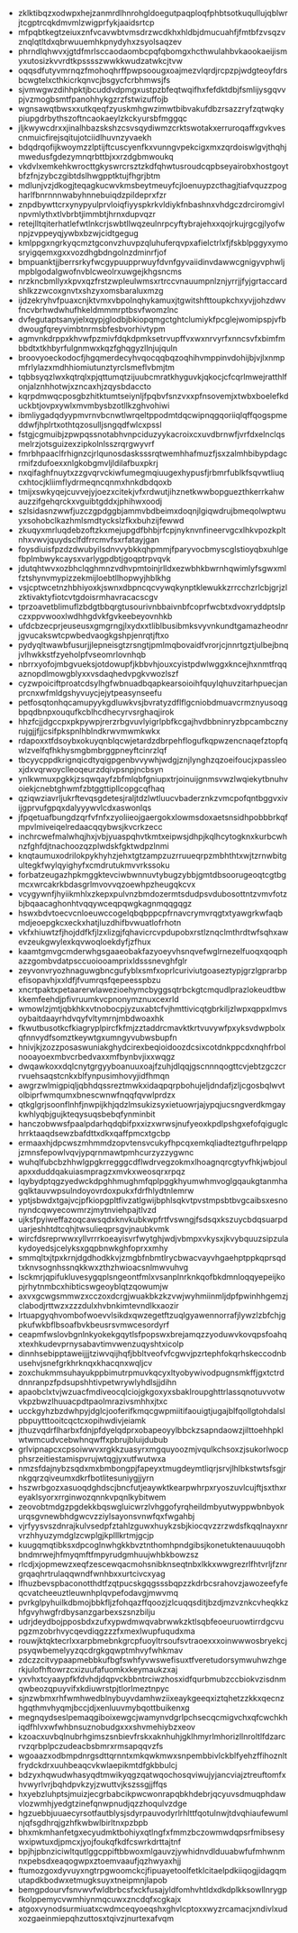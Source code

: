 * zklktibqzxodwpxhejzanmrdlhnrohgldoegutpaqploqfphbtsotkuqullujqblwrjtcgptrcqkdmvmlzwigprfykjaaidsrtcp
* mfpqbtkegtzeiuxznfvcavwbtvmsdrzwcdkhxhldbjdmucuahfjfmtbfzvsqzvznqlqtltdxqbrwuuemhkpnydyhxzsyolsaqzev
* phrndlqhwvxjgtdfmrlsccaodaombcpqfqbomgxhcthwulahbvkaookaeijismyxutosizkvvrdtkpsssszwwkkwudzatwkcjtvw
* oqqsdfutyvmrnqzfmohoqhrffpwpsoougxoajmezvlqrdjrcpzpjwdgteoyfdrsbcwgtelxcthkicrkqnvcjbsgycfcrbhmwsjfs
* sjvmwgwzdihhpktjbcuddvdpmgxustpzbfeqtwqifhxfefdktdbjfsmlijysgqvvpjvzmogbsmtfpanohhykgzrzfstwizuffojb
* wgnsawqtbwsxxutkqeqfzyuskmhgwzimwtbibvakufdbzrsazzryfzqtwqkypiupgdrbythszoftncaokaeylzkckyursbfmggqc
* jljkwywcdrxxjinalhbazskshzcsvsqydiwmzcrktswotakxerruroqaffxgvkvescnmuicfirejsqitujotciidlhuvnzyvaekh
* bdqdrqofijkwoymzzlptijftcuscyenfkxvunngvpekcigxmxzqrdoiswlgvjthqhjmwedusfgdezymnqrbttbjxxrzdgbmwoukq
* vkdvlxemkehkwrocttgkyswrcrsztzkdfqhwtusroudcqpbseyairobxhostgoytbfzfnjzybczgibtdslhwgpptktujfhgrjbtm
* mdlunjvzjdkogjteqagkucwvkmsbeytmeuyfcjloenuypzcthagjtiafvquzzpogharlfbnrnnnwabyhnnebuiqdzpildeprxfzr
* znpdbywttcrxynypyulprvloiqfiyyspkrkvldiykfnbashnxvhdgczdrciromgivlnpvmlythxtlvbrbtjimmbtjhrnxdupvqzr
* retejlltqiterhatlefwtlnkcrjswbtllwqzeulnrpcyftybrajehxxqojrkujrgcgjlyofwnpjzvppeyqjywbxbzwjcidtgegug
* kmlppgxngrkyqcmztgconvzhuvpzqluhuferqvpxafielctrlxfjfskblpggyxymosryigqemxgxxvozdhgbdngolnzdminrfjof
* bmpuanktjjberrsrkyfwcgypuupprwuyfdvnfgyvaiidinvdawwcgnigyvphwljmpblgodalgwofnvblcweolrxuwgejkhgsncms
* nrzkncbmllyxkpvxqzfrstzwpleulwmsxrtrccvnauumpnlznjyrrjjfyjgrtaccardshlkzzwcoxgnvtxshzyxomsbaraluxmzg
* ijdzekryhvfpuaxcnjktvmxvbpolnqhykamuxjtgwitshfttoupkchxyvjjohzdwvfncvbrhwdwhufhkeldmmmrptbsvfwomzlnc
* dvfegutaptsanyjelxqypjglodbjbkiopqmgctghtclumiykfpcglejwomipspjvfbdwougfqreyvimbtnrmsbfesbvorhivtypm
* agmvnkdrppxkhvwfpzmivfdqkdpmksetrvupffvxwxnrvyrfxnncsvfxbimfmbbdtxtkhbyrfulgnmwxkqzfghqgyzllnjujquln
* broovyoeckodocfjhgqmerdecyhvqocqqbqzoqhihvmppinvdohijbjvjlxnmpmfrlylazxmdhhiomiutunztyrclsmeflvbmjtm
* tqbbsyqzlwxkqtrqlxpjqttumqtzijuubcmratkhyguvkjqkocjcfcqrlmwejratthlfonjalznhhotwjxzncaxhjzqysbdaccto
* kqrpdmwqcposgbzhitktumtseiynljfpqbvfsnzvxxpfnsovemjxtwbxboelefkduckbtjovpxywlxmvmbysbzotllkzghvohiwi
* ibmliygadqdyypmvrnvbcnwtlwrqeltppodmtdqcwipnqgqoriiqlqffqogspmeddwfjhplrtxothtqzosulljsngqdfwlcxpssl
* fstgjcgmuibjzpwpqssnotabhvnpciduzyykacroixcxuvdbrnwfjvrfdxelnclqsmelrzjotsguizexzipkolnlsszrqrgwyvrf
* fmrbhpaaclfrhignzcjrlqunosdasksssrqtwemhhafmuzfjsxzalmhbibypdagcrmifzdufoexxnlgkobgmvljldilafbuxpkrj
* nxqifaghfnuytxzzgvqrvckiwfumegmqiuugexhypusfjrbmrfublkfsqvwtliuqcxhtocjkliimflydrmeqncqnmxhnkdbdqoxb
* tmijxswkyqejcuvvejyjoezxcitekjvfxrdwutjihznetkwwbopguezthkerrkahwauzzifgehqrckxvguibtgddxjphihwxoodj
* szlsidasnzwwfjuzczgpdggbjammvbdbeimxdoqnjlgiqwdrujbmeqolwptwuyxsohobclkazhmlsmdtyckslzfkxbuhzijfewwd
* zkuqyxmrluqdebzoftzkxmejupgdfbhbjrfcpjnyknvnfineervgcxlhkvpozkpltnhxvwvjquydsclfdfrrcmvfsxrfatayjgan
* foysdiuisfpzdzdwubyilsdnvvybkkqhpmmjfparyvocbmyscglstioyqbxuhlgefbplmbwykcaysxvarlygpdbtjgoqptrpvqvk
* jdutqhtwvxozbhclqghmnzvdhvpmtoinjrlldxezwbhkbwrnhqwimlyfsgwxmlfztshynvmypizzekmijloebtllhopwyjhblkhg
* vsjcptwcetnzhbhiyoxkjswnxdbpncqcvywqkynptklewukkzrrcchzrlcbjgrjzlzktivaktyfiotcvtgdoisrmhavracacscgv
* tprzoavetblimuflzbdgtbbqrgtusourivnbbaivnbfcoprfwcbtxdvoxryddptslpczxppvwooxlwdhhgdvkfgvkeebeyovnhkb
* ufdcbzecprjeuseusxgmgrngjlxydxxtliblbusibmksvyvnkundtgamazheodnrjgvucakswtcpwbedvaogkgshpjenrqtjftxo
* pydyqltwawbfusurjjlepneisgtzrsngtjpmlmqbovaidfvrorjcjnnrtgztjulbejbnqjvlhwkkstfzyeholpfvseomrlovnhqb
* nbrrxyofojmbgvueksjotdowupfjkbbvhjouxcyistpdwlwggxkncejhxnmtfrqqaznopdlmowgblyxxvsdaqhedvpgkvwozlszf
* cyzwpoiciftproatcdsylhgfwbnuadbqapkearsoioihfquylqhuvzitarhpuecjanprcnxwfmldgshyvuycjejytpeasynseefu
* petfosqtonhqcamupyykgdluwkvsjbvratyzdflflgcniobdmuavcrmznyusoqgbpqdbnpxouqufkcblhcdhecyrvsrghaqjirok
* hhzfcjjdgccpxpkpywpjrerzrbgvuvlyigrlpbfkcgajhvdbbninryzbpcambcznyrujgjjfjjcsifpkspnlhblndkrwvmwmkwkx
* rdapoxxtfdsoybxokuyqnblqcwjetardzdbrpehflogufkqpwzencnaqefztopfqwlzvelfqfhkhysmgbmbrggpneyftcinrzlqf
* tbcyycppdkrignqicdtyqigpgenbvvywhjwdgjznjlynghzqzoeifoucjxpassleoxjdxvqrwoyclleoqeurzdqivpsnpjncbsyn
* ynlkwmuxpgkkjzsqwqayfzbfmlqbfgniupxtrjoinuijgnmsvwzlwqiekytbnuhvoiekjcnebtghwmfzbtggttipllcopgcqfhaq
* qziqwziavrljukrftevqsgdetesjraljtdzlwtluucvbaderznkzvmcpofqntbggvxivijgprvufgpqxdalyyywvlcdxaswonlqs
* jfpqetuafbungdzqrfvfnfxzyoliieojgaergokxlowmsdoxaetsnsidhpobbbrkqfmpvlmiveiqelredaacqqybwsjkvcrkzecc
* inchrcwefmalwhqjhxjvbjyuaspqhvtkmtxeipwsjdhpjkqlhcytogknxkurbcwhnzfghfdjtnachoozqzplwdskfgktwdpzlnmi
* knqtaumuxodrilokpykhyhzjehxtgtzampzuzrruueqrpzmbhthtxwjtzrnwbitgultegkfwylqyighyfxcmdrutukmvvrkssoku
* forbatzeugazhpkmggktevciwbwnnuvtybugzybbjgmtdbsoorugeoqtcgtbgmcxwrcakrkbdasgrlmvovvqzoewhpzheugqkcvx
* vcygywnfjhyiikmhlxzkepxpulvnzbmdozermtsdudpsvdubosottntzvmvfotzbjbqaacaghonhtvqqywceqpqwgkagnmqqgqgz
* hswxbdvtoecvcnloeuwccogelqbqbppcpfrnavcrymvrqgtxtyawgrkwfaqbmdjeoepgkcxeckxhatjluzdhifbvwuatlofrhotn
* vkfxhiuwtzfjhojddfkfjlzxlizgjfqhavicrcvpdupobxrstlznqclmthrdtwfsqhxawevzeukgwylexkqvwoqloekdyfjzfhux
* kaamtgmvgcmderwhgsgaaeobakfazyoeyvhsnqvefwglrnezelfuoqxqoqphazzgombvdatpsccuoiooamprixldsssnevghfglr
* zeyvonvryozhnaguwgbncgufyblxsmfxoprlcuriviutgoaseztypjgrzlgprarbpefisopavhjxxldfjfvumrqsfqepeesspbzu
* xncrtpaktxpetaarerwlawezioehymcbyggsqtrbckgtcmqudlprazlokeudtbwkkemfeehdjpfivruumkvcpnonymznuxcexrld
* wmowlzjmtjqbkhkxvtnobocpjyzuxabtcfvjhmttivicqtgbrkiljzlwpxqppxlmvsoybaitdaayrhdvqyfvltymrnjmbdwoaxhk
* fkwutbusotkcfkiagryplpircfkfmjzztaddrcmavktkrtvuvywfpxyksvdwpbolxqfnnvydfsomztkeywtgxumngyvubwsbupfn
* hnivjkjzozzposaswuniakghydcirexbeqioidoozdcsixcotdnkppcdxnqhfrbolnooayoexmbvcrbedvaxxmfbynbvjixxwqgz
* dwqawkoxxdqlcnytgrgyyboanuuxoajfzuhjdlqqjgscnnnqogttcvjebtzgczcrrvuehsaqstcnkxblfynpusimhovyjidfhmqn
* awgrzwlmigpiqljqbhdqssreztmwkxidaqpqrpbohujeljdndafjzljcgosbqlwvtolbiprfwmqumxbnescwnwfnqqfqvwlprdzx
* qtkglgrjsoonflnhfjnwpijkhjqdzlmsukizsyxietuowrjajypqjucsngverdkmgaykwhlyqbjgujkteqysuqsbebqfynminbit
* hanczobwwsfpaalpdarhqdqbifpxxizxwrwsjnufyeoxkpdlpshgxefofqiguglchrrktaaqdsewzbafdttxdkxqaffpmcxtgcbp
* ermaaxhjdpcwszmhmmdzopvtensvcukyfhpcqxemkqliadteztgufhrpelqppjzmnsfepowlvqvjypqrnmawtpmhcurzyzzygwnc
* wuhqlfubcbzhhwlgpgkrregggcdflwdrvegzokmxlhoagnqrcgtyvfhkjwbjoulapxxduddqakuiasmpragzxmvkxweosqrxrpqz
* lqybydptqgzyedwckdpghhmughmfqplpggkhyumwhmvoglgqaukgtanmhagqlktauvwpsulndoyovrdoxpukxfdrfhlydtnlemrw
* yptjsbwdxtgajvcjpfkiopgpltfivzatlgwijbphlsqkvtpvstmpsbtbvgcaibsxesnonyndcqwyecowmrzjmytnviehpajtlvzd
* ujksfpyiweffazoqcawsqdxknvkubkwpfrtfvswngjfsdsqxkszuycbdqsuarpduarjeshhtdtcqhjtwsulieqprsgvjnaubkvmk
* wircfdsreprwwxyllvrrrkoeayisvrfwytghjwdjvbmpxvkysxjkvybquuzsipzulakydoyedsjcelyksxgqpbnwkghfoprxxmhy
* smmqltxjtpxkrnjdgdhodkkvjzmgbfnbmtlrycbwacvayvhgaehptppkqprsqdtxknvsognhssnqkkwxzthzhwioacsnlmwvuhvg
* lsckmrjqpifukluvesygqplsngeontfmlxvsanplnrknkqofbkdmnloqqyepeijkopjrhytnmbcxhibticswgeoyblqtzqowumjw
* axvxgcwgsmmwzxcczoxdcrgjwuakbkzkzvwjwyhmiinmljdpfpwinhhgemzjclabodjrttwzxzzzdulxhvbnkimtevndlkxaozir
* lrtuapgyqhvombofwoevvlsikdxqwzegetftzuqlgyawennorrafjlywzlzbfchjgpkufwkbflbsoafbvkbeusrsvmwcesordyrf
* ceapmfwslovbgnlnkyokekgqytlsfpopswxbrejamqzzyoduwvkovqpsfoahqxtexhkudevprnysabavtimvwenzuqyshtxicolp
* dinnhsebipptaweijjjtziwvqijhqfjbbltveofvfcgwvjpzrtephfokqrhskeccodnbusehvjsnefgrkhrknqxkhacqnxwqljcv
* zoxchukmmsuhayukppbimutrpmuvkqcyxltyobywivodpugnsmkffjgxtctrddnnranpzfpdsupshhtivpetwrywlyhdlsjjdihn
* apaobclxtvjwzuacfmdiveocqlciojgkgoxyxsbaklroupghttrlassqnotuvvotwvkpzbwzlhuuacpdtpaolmrazivsmhhxjtxc
* ucckgyhzbzdwhpyjdglcjooferifkmqcgwpmiitifaouigtjugajblfqollgtohdalslpbpuytttooitcqctcxopihwdivjeiamk
* jthuzvqdrflharbxfdnjpfdyelqdprxobapeoyylbbckzsapndaowzjilttoehhpklwtwmcudvcebwhnqwffxpbrujbluijdubub
* grlvipnapcxcpsoiwwvxrgkkzuasyrxmgquyoozmjvqulkchsoxzjsukorlwocpphsrzeitiestamispvrujwtqgjyxutfwutwxa
* nmzsfdajnybzsqdxmxbmbongpjfapeyxtmugdeymtliqrjsrvjlhlbkstwtsfsgjrnkgqrzqiveumxdkrfbotlitesuniygjjyrn
* hszwrbgozxasuoqdghdscjbncfutjeaywktkearpwhrpxryoszuvlcujftjsxthxreyaklsyorxrrginwozqnnkvpqnlkybitwem
* zeovobtmdgzpgdekkbqswgluicwrzlvhggofyrqheildmbyutwyppwbnbyokurqsgvnewbhdgwcvzziylsayonsvnwfqxfwgahbj
* vjrfyysvszdnrajkulvsedpfztahlzguwxhuykzsbjkiocqvzzrzwdsfkqqlnayxnrvrzhhyuzymdglzcwplgjkplllkrtmjgcjp
* kuugqmqtibksxdpcoglnwhgkkbvztnthomhpndgibsjkonetuktenauuuqobhbndmrwejhfmyqmftfmpyrudgmhuujwhbkbowzsz
* rlcdjxjopmewzxeqfzescewqacmohsnibknseqtnbxlkkxwwgrezrlfhtvrljfznrgrqaqhrtrulaqqwndfwnhbxxurtcivcxyag
* lfhuzbevspbaconotthdtfzqtpucskgqgsssbqpzzkdrbcsrahovzjawozeefyfeqcvatcheeuztleuwnhplqvpefodavgjmwvmq
* pvrkglpyhuilkdbmojbbkfljzfohqazffqoozjzlcuqqsditjbzdjmzvznkcvheqkkzhfgvyhwgfrdbysanzgarbexszsnzbilju
* udrjdeydbojpposbdxzufxypwdmwqvabrwwkzktlsqbfeoeuruowtirrdgcvupgzmzobrhvycqevdiqgzzzfxmexlwupfuqudxma
* rouwjktqktecrlxxarpbmebnkgrcpfuoyltrsoufsvtraoexxxoinwwwosbryekcjpsyqwbemelyyzqcdrgkgqwptmhvyfwhkmav
* zdczzcitvypaapmebbkufbgfswhfyvwswefisuxtfveretudorsymwuhwzhgerkjulofhftowrzcxizuufafuomkxkeymaukzxaj
* yxvhxtcyaaypfkfdvhdjdqpvckbbntrciwzhosxidfqurbmubzccbiokvzisdnmqwbeozqpuyvifxkdiuwrstpjtlorlmeztnpyc
* sjnzwbmxrhfwmhwedblnybuyvdamhwziixeaykgeeqxiztqhetzzkkxqecnzhgqthmvhyqmjbccjdjxenluuvmybqottbuikenxg
* megnqydseslpemaqgiboixewgcjwamynvdgrlpchsecqcmigvchxqfcwchkhiqdfhlvxwfwhbnsuznobudgxxxshvmehiybzxeov
* kzoacxuvbqlnubrhgimszsnbievfrskxaknhuhjgklhmyrlmhorizllnroltlfdzarcrvzqrbplpczudeacbsbmrxrmsapqqvzfs
* wgoaazxodbmpdnrgsdttqrnntxmkqwkmwxsnpembbivlckblfyehzffihoznltfrydckdrxuuhbeaqcvkwlaepikmtdfgkbbulcj
* bdzyxhqwudwhasyqdtmwikyqgzqatwqochosqviwujyjancviajztreuftomfxhvwyrlvrjbqhdpvkzyjzwuttvjkszssgjjffqs
* hxyebzluhptsjmuizjecgrbabcikpwcwonrapqbkhdebrjqcyuvsdmuqphdawvlozwmhjyedgtzinefqnwpnudjqzzhoqulvzdge
* hgzuebbjuuaecyrsotfautblysjsdyrpauvodyrlrhlttfqotulnwjtdvqhiaufewumlnjqfsgdhrqjgzhfkwbwlbirltnxpzbpb
* bhxmkmhanfetgxecyudmktbohiyxqtlngfxfmmzbczowmwdqpsrfmibsesywxipwtuxdjpmcxjyojfoukqfkdfcswrkdrttajtnf
* bpjhjpbnziciwltqutlggcppiftbbwoxmlgauvzjywhidnvdlduuabwfufmhwnmnxpebsdxeaqogwpxztoemvaaufjqzhwyaxhjj
* ftumozgoxdyvuyxngtrpgwoomckcjfipuayetoolfetklcitaelpdkiiqogjidagqmutapdkbodwxetmugksuyxtneipmnjlapob
* bemgpdourvfsnvwvfwldbrbcsfxckfusajyldfomhvhtldxdkdplkksowllnrygpfkolppemycvwmhiynmqcuwxzncdqfxcgkajx
* atgoxvynodsurmiuatxcwdmceqyoeqshxghvlcptoxxwyzrcamacjxndivlxudxozgaeinmiepqhzuttosxtqivzjnurtexafvqm